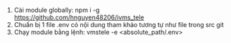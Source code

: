 1. Cài module globally: npm i -g https://github.com/hnguyen48206/ivms_tele
2. Chuẩn bị 1 file .env có nội dung tham khảo tương tự như file trong src git
3. Chạy module bằng lệnh: vmstele -e <absolute_path/.env>

